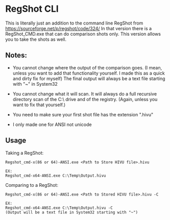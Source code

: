 # RegShot CLI
This is literally just an addition to the command line RegShot from https://sourceforge.net/p/regshot/code/324/
In that version there is a RegShot_CMD.exe that can do comparison shots only.
This version allows you to take the shots as well.

## Notes:
- You cannot change where the output of the comparison goes. (I mean, unless you want to add that functionality yourself. I made this as a quick and dirty fix for myself) The final output will always be a text file starting with "~" in System32

- You cannot change what it will scan. It will always do a full recursive directory scan of the C:\ drive and of the registry. (Again, unless you want to fix that yourself.)

- You need to make sure your first shot file has the extension ".hivu"

- I only made one for ANSI not unicode

## Usage
Taking a RegShot:
```
Regshot_cmd-x(86 or 64)-ANSI.exe <Path to Store HIVU file>.hivu

EX:
Regshot_cmd-x64-ANSI.exe C:\Temp\Output.hivu
```


Comparing to a RegShot:
```
Regshot_cmd-x(86 or 64)-ANSI.exe <Path to Stored HIVU file>.hivu -C

EX:
Regshot_cmd-x64-ANSI.exe C:\Temp\Output.hivu -C
(Output will be a text file in System32 starting with "~")
```
